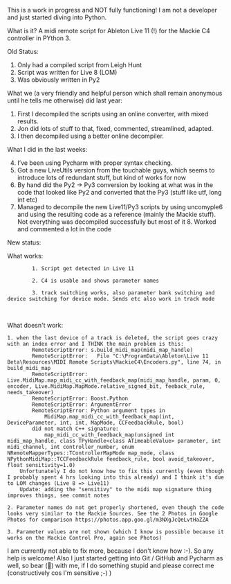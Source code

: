 This is a work in progress and NOT fully functioning! 
I am not a developer and just started diving into Python.

What is it?
A midi remote script for Ableton Live 11 (!) for the Mackie C4 controller in PYthon 3.

Old Status:
1. Only had a compiled script from Leigh Hunt
2. Script was written for Live 8 (LOM)
3. Was obviously written in Py2
 

What we (a very friendly and helpful person which shall remain anonymous until he tells me otherwise) did last year:
  1. First I decompiled the scripts using an online converter, with mixed results.
  2. Jon did lots of stuff to that, fixed, commented, streamlined, adapted. 
  3. I then decompiled using a better online decompiler.
 

What I did in the last weeks:

  4. I’ve been using Pycharm with proper syntax checking.
  5. Got a new LiveUtils version from the touchable guys, which seems to introduce lots of redundant stuff, but kind of works for now
  6. By hand did the Py2 -> Py3 conversion by looking at what was in the code that looked like Py2 and converted that the Py3 (stuff like utf, long int etc)
  7. Managed to decompile the new Live11/Py3 scripts by using uncomyple6 and using the resulting code as a reference (mainly the Mackie stuff). Not everything was decompiled successfully but most of it
	8. Worked and commented a lot in the code
 


New status:

What works:

			1. Script get detected in Live 11
      
			2. C4 is usable and shows parameter names 
      
			3. track switching works, also parameter bank switching and device switching for device mode. Sends etc also work in track mode
 

What doesn't work:

    1. when the last device of a track is deleted, the script goes crazy with an index error and I THINK the main problem is this:
			RemoteScriptError: s.build_midi_map(midi_map_handle)
			RemoteScriptError:   File "C:\ProgramData\Ableton\Live 11 Beta\Resources\MIDI Remote Scripts\MackieC4\Encoders.py", line 74, in build_midi_map
			RemoteScriptError: Live.MidiMap.map_midi_cc_with_feedback_map(midi_map_handle, param, 0, encoder, Live.MidiMap.MapMode.relative_signed_bit, feeback_rule, needs_takeover)
			RemoteScriptError: Boost.Python
			RemoteScriptError: ArgumentError
			RemoteScriptError: Python argument types in
			    MidiMap.map_midi_cc_with_feedback_map(int, DeviceParameter, int, int, MapMode, CCFeedbackRule, bool)
			did not match C++ signature:
			    map_midi_cc_with_feedback_map(unsigned int midi_map_handle, class TPyHandle<class ATimeableValue> parameter, int midi_channel, int controller_number, enum NRemoteMapperTypes::TControllerMapMode map_mode, class NPythonMidiMap::TCCFeedbackRule feedback_rule, bool avoid_takeover, float sensitivity=1.0)
		Unfortunately I do not know how to fix this currently (even though I probably spent 4 hrs looking into this already) and I think it's due to LOM changes (Live 8 => Live11)
		Update: adding the "sensitivy" to the midi map signature thing improves things, see commit notes
		
    2. Parameter names do not get properly shortened, even though the code looks very similar to the Mackie Sources. See the 2 Photos in Google Photos for comparison https://photos.app.goo.gl/m3NXgJcQeLvtHaZZA 
		
    3. Parameter values are not shown (which I know is possible because it works on the Mackie Control Pro, again see Photos)


I am currently not able to fix more, because I don't know how :-). So any help is welcome! Also I just started getting into Git / GitHub and Pycharm as well, so bear (🐻) with me, if I do something stupid and please correct me (constructively cos I'm sensitive ;-) )
